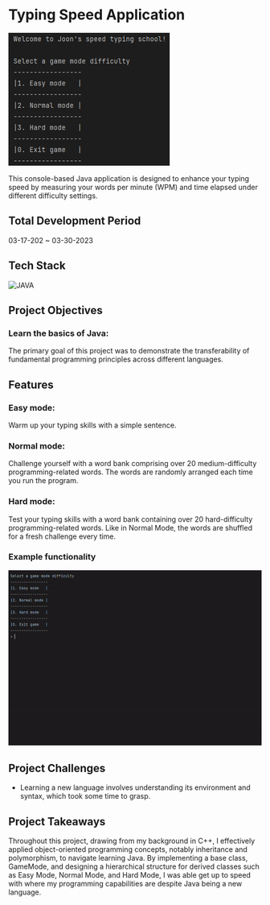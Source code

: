 # Typing Speed Application

 <img src="assets/menu.png" alt="main menu"/>

This console-based Java application is designed to enhance your typing speed by measuring your words per minute (WPM) and time elapsed under different difficulty settings.

## Total Development Period

03-17-202 ~ 03-30-2023

## Tech Stack

![JAVA](https://img.shields.io/badge/Java-ED8B00?style=for-the-badge&logo=openjdk&logoColor=white)

## Project Objectives

### Learn the basics of Java:

The primary goal of this project was to demonstrate the transferability of fundamental programming principles across different languages.

## Features

### Easy mode:

Warm up your typing skills with a simple sentence.

### Normal mode:

Challenge yourself with a word bank comprising over 20 medium-difficulty programming-related words. The words are randomly arranged each time you run the program.

### Hard mode:

Test your typing skills with a word bank containing over 20 hard-difficulty programming-related words. Like in Normal Mode, the words are shuffled for a fresh challenge every time.

### Example functionality

<img src="assets/functionality.gif"  alt="program functionality"/>

## Project Challenges

- Learning a new language involves understanding its environment and syntax, which took some time to grasp.

## Project Takeaways

Throughout this project, drawing from my background in C++, I effectively applied object-oriented programming concepts, notably inheritance and polymorphism, to navigate learning Java. By implementing a base class, GameMode, and designing a hierarchical structure for derived classes such as Easy Mode, Normal Mode, and Hard Mode, I was able get up to speed with where my programming capabilities are despite Java being a new language.
